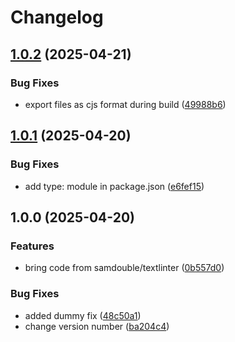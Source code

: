 # Changelog

## [1.0.2](https://github.com/samdouble/markdown-it-add-line-numbers/compare/v1.0.1...v1.0.2) (2025-04-21)


### Bug Fixes

* export files as cjs format during build ([49988b6](https://github.com/samdouble/markdown-it-add-line-numbers/commit/49988b6f93cb66af6e635522c4d9bff727c1faa6))

## [1.0.1](https://github.com/samdouble/markdown-it-add-line-numbers/compare/v1.0.0...v1.0.1) (2025-04-20)


### Bug Fixes

* add type: module in package.json ([e6fef15](https://github.com/samdouble/markdown-it-add-line-numbers/commit/e6fef1598ed7d0d8a708061c35491db55abee414))

## 1.0.0 (2025-04-20)


### Features

* bring code from samdouble/textlinter ([0b557d0](https://github.com/samdouble/markdown-it-add-line-numbers/commit/0b557d06a18ed2633dc72804ff33b7b178cfaa9a))


### Bug Fixes

* added dummy fix ([48c50a1](https://github.com/samdouble/markdown-it-add-line-numbers/commit/48c50a1ab3f0d550724fcd77c043d190963c4d94))
* change version number ([ba204c4](https://github.com/samdouble/markdown-it-add-line-numbers/commit/ba204c4077adc4cd330908e90e132c14fb550fe0))
